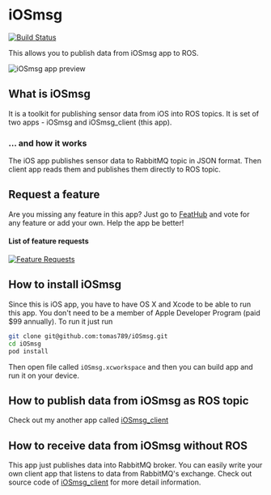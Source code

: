 # iOSmsg

[![Build Status](https://travis-ci.org/tomas789/iOSmsg.svg?branch=master)](https://travis-ci.org/tomas789/iOSmsg)

This allows you to publish data from iOSmsg app to ROS.

![iOSmsg app preview](https://tomas789.github.io/iOSmsg/images/app_preview_small.png)

## What is iOSmsg

It is a toolkit for publishing sensor data from iOS into ROS topics. It is set of two apps - iOSmsg and iOSmsg_client (this app).

### ... and how it works

The iOS app publishes sensor data to RabbitMQ topic in JSON format. Then client app reads them and publishes them directly to ROS topic.

## Request a feature

Are you missing any feature in this app? Just go to [FeatHub](http://feathub.com/tomas789/iOSmsg) and vote for any feature or add your own. Help the app be better!

#### List of feature requests
[![Feature Requests](http://feathub.com/tomas789/iOSmsg?format=svg)](http://feathub.com/tomas789/iOSmsg)

## How to install iOSmsg

Since this is iOS app, you have to have OS X and Xcode to be able to run this app. You don't need to be a member of Apple Developer Program (paid $99 annually). To run it just run

```bash
git clone git@github.com:tomas789/iOSmsg.git
cd iOSmsg
pod install
```

Then open file called `iOSmsg.xcworkspace` and then you can build app and run it on your device.

## How to publish data from iOSmsg as ROS topic

Check out my another app called [iOSmsg_client](https://github.com/tomas789/iOSmsg_client)

## How to receive data from iOSmsg without ROS

This app just publishes data into RabbitMQ broker. You can easily write your own client app that listens to data from RabbitMQ's exchange. Check out source code of [iOSmsg_client](https://github.com/tomas789/iOSmsg_client) for more detail information.
